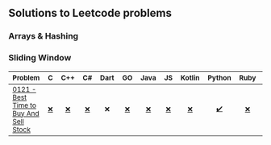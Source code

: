 ## Solutions to Leetcode problems

### Arrays & Hashing

### Sliding Window

| <sub>Problem</sub>                                                                                                  | <sub>C</sub>                                                                         | <sub>C++</sub>                                                                           | <sub>C#</sub>                                                                              | <sub>Dart</sub>                        | <sub>GO</sub>                                                                          | <sub>Java</sub>                                                                            | <sub>JS</sub>                                                                                  | <sub>Kotlin</sub>                                                                          | <sub>Python</sub>                                                                          | <sub>Ruby</sub>                                                                          | <sub>Rust</sub>                                                                          | <sub>Scala</sub>                                                                             | <sub>Swift</sub>                                                                             | <sub>TS</sub>                                                                                  |
| ------------------------------------------------------------------------------------------------------------------- | ------------------------------------------------------------------------------------ | ---------------------------------------------------------------------------------------- | ------------------------------------------------------------------------------------------ | -------------------------------------- | -------------------------------------------------------------------------------------- | ------------------------------------------------------------------------------------------ | ---------------------------------------------------------------------------------------------- | ------------------------------------------------------------------------------------------ | ------------------------------------------------------------------------------------------ | ---------------------------------------------------------------------------------------- | ---------------------------------------------------------------------------------------- | -------------------------------------------------------------------------------------------- | -------------------------------------------------------------------------------------------- | ---------------------------------------------------------------------------------------------- |
| <sub>[0121 - Best Time to Buy And Sell Stock](https://leetcode.com/problems/best-time-to-buy-and-sell-stock/)</sub> | <sub><div align='center'>[❌](c%2F0121-best-time-to-buy-and-sell-stock.c)</div></sub> | <sub><div align='center'>[❌](cpp%2F0121-best-time-to-buy-and-sell-stock.cpp)</div></sub> | <sub><div align='center'>[❌](csharp%2F0121-best-time-to-buy-and-sell-stock.cs)</div></sub> | <sub><div align='center'>❌</div></sub> | <sub><div align='center'>[❌](go%2F0121-best-time-to-buy-and-sell-stock.go)</div></sub> | <sub><div align='center'>[❌](java%2F0121-best-time-to-buy-and-sell-stock.java)</div></sub> | <sub><div align='center'>[❌](javascript%2F0121-best-time-to-buy-and-sell-stock.js)</div></sub> | <sub><div align='center'>[❌](kotlin%2F0121-best-time-to-buy-and-sell-stock.kt)</div></sub> | <sub><div align='center'>[✔️](python%2F0121-best-time-to-buy-and-sell-stock.py)</div></sub> | <sub><div align='center'>[❌](ruby%2F0121-best-time-to-buy-and-sell-stock.rb)</div></sub> | <sub><div align='center'>[❌](rust%2F0121-best-time-to-buy-and-sell-stock.rs)</div></sub> | <sub><div align='center'>[❌](scala%2F0121-best-time-to-buy-and-sell-stock.scala)</div></sub> | <sub><div align='center'>[❌](swift%2F0121-best-time-to-buy-and-sell-stock.swift)</div></sub> | <sub><div align='center'>[❌](typescript%2F0121-best-time-to-buy-and-sell-stock.ts)</div></sub> |